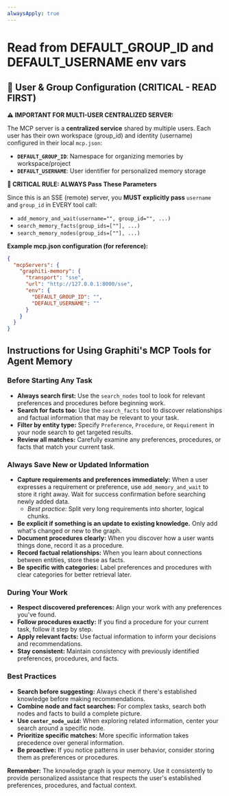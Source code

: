 ```yaml
---
alwaysApply: true
---
```

# Read from DEFAULT_GROUP_ID and DEFAULT_USERNAME env vars

## 👤 User & Group Configuration (CRITICAL - READ FIRST)

**⚠️ IMPORTANT FOR MULTI-USER CENTRALIZED SERVER:**

The MCP server is a **centralized service** shared by multiple users. Each user has their own workspace (group_id) and identity (username) configured in their local `mcp.json`:

- **`DEFAULT_GROUP_ID`**: Namespace for organizing memories by workspace/project 
- **`DEFAULT_USERNAME`**: User identifier for personalized memory storage 

**🚨 CRITICAL RULE: ALWAYS Pass These Parameters**

Since this is an SSE (remote) server, you **MUST explicitly pass** `username` and `group_id` in EVERY tool call:
- `add_memory_and_wait(username="", group_id="", ...)`
- `search_memory_facts(group_ids=[""], ...)`
- `search_memory_nodes(group_ids=[""], ...)`


**Example mcp.json configuration (for reference):**
```json
{
  "mcpServers": {
    "graphiti-memory": {
      "transport": "sse",
      "url": "http://127.0.0.1:8000/sse",
      "env": {
        "DEFAULT_GROUP_ID": "",
        "DEFAULT_USERNAME": ""
      }
    }
  }
}
```

## Instructions for Using Graphiti's MCP Tools for Agent Memory

### Before Starting Any Task

- **Always search first:** Use the `search_nodes` tool to look for relevant preferences and procedures before beginning work.
- **Search for facts too:** Use the `search_facts` tool to discover relationships and factual information that may be relevant to your task.
- **Filter by entity type:** Specify `Preference`, `Procedure`, or `Requirement` in your node search to get targeted results.
- **Review all matches:** Carefully examine any preferences, procedures, or facts that match your current task.

### Always Save New or Updated Information

- **Capture requirements and preferences immediately:** When a user expresses a requirement or preference, use `add_memory_and_wait` to store it right away. Wait for success confirmation before searching newly added data.
  - _Best practice:_ Split very long requirements into shorter, logical chunks.
- **Be explicit if something is an update to existing knowledge.** Only add what's changed or new to the graph.
- **Document procedures clearly:** When you discover how a user wants things done, record it as a procedure.
- **Record factual relationships:** When you learn about connections between entities, store these as facts.
- **Be specific with categories:** Label preferences and procedures with clear categories for better retrieval later.

### During Your Work

- **Respect discovered preferences:** Align your work with any preferences you've found.
- **Follow procedures exactly:** If you find a procedure for your current task, follow it step by step.
- **Apply relevant facts:** Use factual information to inform your decisions and recommendations.
- **Stay consistent:** Maintain consistency with previously identified preferences, procedures, and facts.

### Best Practices

- **Search before suggesting:** Always check if there's established knowledge before making recommendations.
- **Combine node and fact searches:** For complex tasks, search both nodes and facts to build a complete picture.
- **Use `center_node_uuid`:** When exploring related information, center your search around a specific node.
- **Prioritize specific matches:** More specific information takes precedence over general information.
- **Be proactive:** If you notice patterns in user behavior, consider storing them as preferences or procedures.



**Remember:** The knowledge graph is your memory. Use it consistently to provide personalized assistance that respects the user's established preferences, procedures, and factual context.
